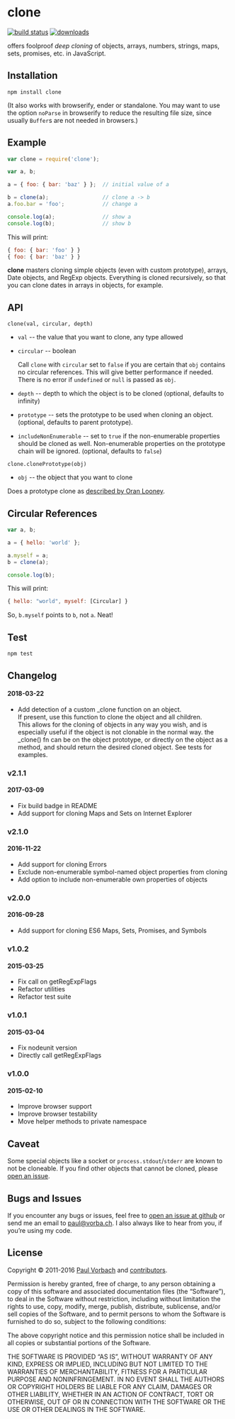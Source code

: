 # clone

[![build status](https://secure.travis-ci.org/pvorb/clone.svg)](http://travis-ci.org/pvorb/clone) [![downloads](https://img.shields.io/npm/dt/clone.svg)](http://npm-stat.com/charts.html?package=clone)

offers foolproof _deep cloning_ of objects, arrays, numbers, strings, maps,
sets, promises, etc. in JavaScript.


## Installation

    npm install clone

(It also works with browserify, ender or standalone. You may want to use the
option `noParse` in browserify to reduce the resulting file size, since usually
`Buffer`s are not needed in browsers.)


## Example

~~~ javascript
var clone = require('clone');

var a, b;

a = { foo: { bar: 'baz' } };  // initial value of a

b = clone(a);                 // clone a -> b
a.foo.bar = 'foo';            // change a

console.log(a);               // show a
console.log(b);               // show b
~~~

This will print:

~~~ javascript
{ foo: { bar: 'foo' } }
{ foo: { bar: 'baz' } }
~~~

**clone** masters cloning simple objects (even with custom prototype), arrays,
Date objects, and RegExp objects. Everything is cloned recursively, so that you
can clone dates in arrays in objects, for example.


## API

`clone(val, circular, depth)`

  * `val` -- the value that you want to clone, any type allowed
  * `circular` -- boolean

    Call `clone` with `circular` set to `false` if you are certain that `obj`
    contains no circular references. This will give better performance if
    needed. There is no error if `undefined` or `null` is passed as `obj`.
  * `depth` -- depth to which the object is to be cloned (optional,
    defaults to infinity)
  * `prototype` -- sets the prototype to be used when cloning an object.
    (optional, defaults to parent prototype).
  * `includeNonEnumerable` -- set to `true` if the non-enumerable properties
    should be cloned as well. Non-enumerable properties on the prototype chain
    will be ignored. (optional, defaults to `false`)

`clone.clonePrototype(obj)`

  * `obj` -- the object that you want to clone

Does a prototype clone as
[described by Oran Looney](http://oranlooney.com/functional-javascript/).


## Circular References

~~~ javascript
var a, b;

a = { hello: 'world' };

a.myself = a;
b = clone(a);

console.log(b);
~~~

This will print:

~~~ javascript
{ hello: "world", myself: [Circular] }
~~~

So, `b.myself` points to `b`, not `a`. Neat!


## Test

    npm test


## Changelog

#### 2018-03-22

  - Add detection of a custom _clone function on an object.  
If present, use this function to clone the object and all children.  
This allows for the cloning of objects in any way you wish, 
and is especially useful if the object is not clonable in the normal way.
the _clone() fn can be on the object prototype, or directly on the object as a method, 
and should return the desired cloned object.  See tests for examples.


### v2.1.1

#### 2017-03-09

  - Fix build badge in README
  - Add support for cloning Maps and Sets on Internet Explorer

### v2.1.0

#### 2016-11-22

  - Add support for cloning Errors
  - Exclude non-enumerable symbol-named object properties from cloning
  - Add option to include non-enumerable own properties of objects

### v2.0.0

#### 2016-09-28

  - Add support for cloning ES6 Maps, Sets, Promises, and Symbols

### v1.0.2

#### 2015-03-25

  - Fix call on getRegExpFlags
  - Refactor utilities
  - Refactor test suite

### v1.0.1

#### 2015-03-04

  - Fix nodeunit version
  - Directly call getRegExpFlags

### v1.0.0

#### 2015-02-10

  - Improve browser support
  - Improve browser testability
  - Move helper methods to private namespace

## Caveat

Some special objects like a socket or `process.stdout`/`stderr` are known to not
be cloneable. If you find other objects that cannot be cloned, please [open an
issue](https://github.com/pvorb/clone/issues/new).


## Bugs and Issues

If you encounter any bugs or issues, feel free to [open an issue at
github](https://github.com/pvorb/clone/issues) or send me an email to
<paul@vorba.ch>. I also always like to hear from you, if you’re using my code.

## License

Copyright © 2011-2016 [Paul Vorbach](https://paul.vorba.ch/) and
[contributors](https://github.com/pvorb/clone/graphs/contributors).

Permission is hereby granted, free of charge, to any person obtaining a copy of
this software and associated documentation files (the “Software”), to deal in
the Software without restriction, including without limitation the rights to
use, copy, modify, merge, publish, distribute, sublicense, and/or sell copies of
the Software, and to permit persons to whom the Software is furnished to do so,
subject to the following conditions:

The above copyright notice and this permission notice shall be included in all
copies or substantial portions of the Software.

THE SOFTWARE IS PROVIDED “AS IS”, WITHOUT WARRANTY OF ANY KIND, EXPRESS OR
IMPLIED, INCLUDING BUT NOT LIMITED TO THE WARRANTIES OF MERCHANTABILITY, FITNESS
FOR A PARTICULAR PURPOSE AND NONINFRINGEMENT. IN NO EVENT SHALL THE AUTHORS OR
COPYRIGHT HOLDERS BE LIABLE FOR ANY CLAIM, DAMAGES OR OTHER LIABILITY, WHETHER
IN AN ACTION OF CONTRACT, TORT OR OTHERWISE, OUT OF OR IN CONNECTION WITH THE
SOFTWARE OR THE USE OR OTHER DEALINGS IN THE SOFTWARE.
